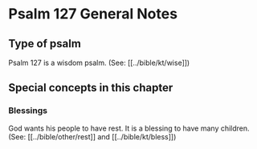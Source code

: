 # Psalm 127 General Notes
## Type of psalm

Psalm 127 is a wisdom psalm. (See: [[../bible/kt/wise]])

## Special concepts in this chapter

### Blessings
God wants his people to have rest. It is a blessing to have many children. (See: [[../bible/other/rest]] and [[../bible/kt/bless]])